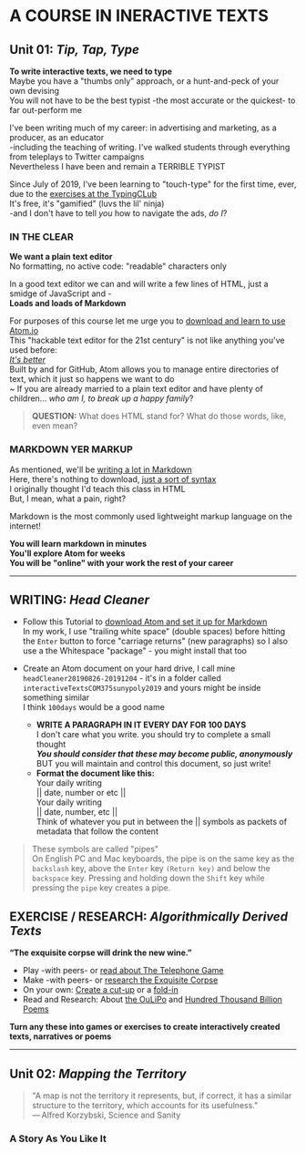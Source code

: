 # **A COURSE IN INERACTIVE TEXTS**

## Unit 01: _Tip, Tap, Type_

**To write interactive texts, we need to type**  
Maybe you have a "thumbs only" approach, or a hunt-and-peck of your own devising  
You will not have to be the best typist -the most accurate or the quickest- to far out-perform me  

I've been writing much of my career: in advertising and marketing, as a producer, as an educator  
-including the teaching of writing. I've walked students through everything from teleplays to Twitter campaigns  
Nevertheless I have been and remain a TERRIBLE TYPIST 

Since July of 2019, I've been learning to "touch-type" for the first time, ever, due to the [exercises at the TypingCLub](https://www.typingclub.com/)  
It's free, it's "gamified" (luvs the lil' ninja)  
-and I don't have to tell _you_ how to navigate the ads, _do I_?

### IN THE CLEAR

**We want a plain text editor**  
No formatting, no active code: "readable" characters only  

In a good text editor we can and will write a few lines of HTML, just a smidge of JavaScript and -  
**Loads and loads of Markdown**  

For purposes of this course let me urge you to [download and learn to use Atom.io](https://atom.io/)  
This "hackable text editor for the 21st century" is not like anything you've used before:  
[_It's better_](https://scotch.io/bar-talk/best-of-atom-features-plugins-acting-like-sublime-text)  
Built by and for GitHub, Atom allows you to manage entire directories of text, which it just so happens we want to do  
~ If you are already married to a plain text editor and have plenty of children... _who am I, to break up a happy family_? 

> **QUESTION:** What does HTML stand for? What do those words, like, even mean?

### MARKDOWN YER MARKUP

As mentioned, we'll be [writing a lot in Markdown](https://www.portent.com/blog/copywriting/use-markdown-now.htm)  
Here, there's nothing to download, [just a sort of syntax](https://github.com/adam-p/markdown-here/wiki/Markdown-Cheatsheet)  
I originally thought I'd teach this class in HTML  
But, I mean, what a pain, right? 

Markdown is the most commonly used lightweight markup language on the internet! 

**You will learn markdown in minutes**  
**You'll explore Atom for weeks**  
**You will be "online" with your work the rest of your career**

----

## WRITING: _Head Cleaner_
* Follow this Tutorial to [download Atom and set it up for Markdown](https://www.portent.com/blog/copywriting/content-strategy/atom-markdown.htm)  
In my work, I use "trailing white space" (double spaces) before hitting the `Enter` button to force "carriage returns" (new paragraphs) so I also use a the Whitespace "package" - you might install that too  

* Create an Atom document on your hard drive, I call mine `headCleaner20190826-20191204` - it's in a folder called `interactiveTextsCOM375sunypoly2019` and yours might be inside something similar  
I think `100days` would be a good name  
  * **WRITE A PARAGRAPH IN IT EVERY DAY FOR 100 DAYS**  
I don't care what you write. you should try to complete a small thought  
_**You should consider that these may become public, anonymously**_ BUT you will maintain and control this document, so just write! 
  * **Format the document like this:**  
Your daily writing  
|| date, number or etc ||  
Your daily writing  
|| date, number, etc ||  
Think of whatever you put in between the || symbols as packets of metadata that follow the content
>These symbols are called "pipes"  
On English PC and Mac keyboards, the pipe is on the same key as the `backslash` key, above the `Enter` key `(Return key)` and below the `backspace` key. Pressing and holding down the `Shift` key while pressing the `pipe` key creates a pipe.

## **EXERCISE / RESEARCH:** _Algorithmically Derived Texts_  
**“The exquisite corpse will drink the new wine.”**
* Play -with peers- or [read about The Telephone Game](https://icebreakerideas.com/telephone-game/)
* Make -with peers- or [research the Exquisite Corpse](https://www.artsy.net/article/artsy-editorial-explaining-exquisite-corpse-surrealist-drawing-game-die)  
* On your own: [Create a cut-up](http://www.ubu.com/papers/burroughs_gysin.html) or a [fold-in](http://www.languageisavirus.com/creative-writing-techniques/william-s-burroughs-cut-ups.php#.XVxFNehKhjU)
* Read and Research: About [the OuLiPo](https://owlcation.com/academia/Try-Oulipo-and-No-More-Writers-Block) and [Hundred Thousand Billion Poems](https://interactiveexperience.wordpress.com/tag/a-hundred-thousand-billion-poems/#_ftn2) 
 
**Turn any these into games or exercises to create interactively created texts, narratives or poems**

----

## Unit 02: _Mapping the Territory_

>"A map is not the territory it represents, but, if correct, it has a similar structure to the territory, which accounts for its usefulness."  
— Alfred Korzybski, Science and Sanity  

### A Story As You Like It





    





 
